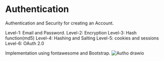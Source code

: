 # Authentication
Authentication and Security for creating an Account.

Level-1: Email and Password.
Level-2: Encryption
Level-3: Hash function(md5)
Level-4: Hashing and Salting
Level-5: cookies and sessions
Level-6: OAuth 2.0

Implementation using fontawesome and Bootstrap.
![Autho drawio](https://user-images.githubusercontent.com/39625554/159136296-4c325c84-e5d8-4c68-8c3a-da88c7902512.png)
